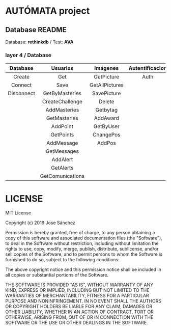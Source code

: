 # AUTÓMATA project
## Database README

Database: __rethinkdb__ / Test: __AVA__

### layer 4 / Database
| Database        | Usuarios         | Imágenes         | Autentificacion | Grid           |
|:---------------:|:----------------:|:----------------:|:---------------:|:--------------:|
| Create          | Get              | GetPicture       | Auth            | CreateGrid     |
| Connect         | Save             | GetAllPictures   |                 | GetGrid        |
| Disconnect      | GetByMasteries   | SavePicture      |                 | ActualizeGrid  |
|                 | CreateChallenge  | Delete           |                 |                |
|                 | AddMasteries     | Getbytag         |                 |                |
|                 | GetMasteries     | AddAward         |                 |                |
|                 | AddPoint         | GetByUser        |                 |                |
|                 | GetPoints        | ChangePos        |                 |                |
|                 | AddMessage       | AddPos           |                 |                |
|                 | GetMessages      |                  |                 |                |
|                 | AddAlert         |                  |                 |                |
|                 | GetAlerts        |                  |                 |                |
|                 | GetComunications |                  |                 |                |

# LICENSE
MIT License

Copyright (c) 2016 Jose Sánchez

Permission is hereby granted, free of charge, to any person obtaining a copy
of this software and associated documentation files (the "Software"), to deal
in the Software without restriction, including without limitation the rights
to use, copy, modify, merge, publish, distribute, sublicense, and/or sell
copies of the Software, and to permit persons to whom the Software is
furnished to do so, subject to the following conditions:

The above copyright notice and this permission notice shall be included in all
copies or substantial portions of the Software.

THE SOFTWARE IS PROVIDED "AS IS", WITHOUT WARRANTY OF ANY KIND, EXPRESS OR
IMPLIED, INCLUDING BUT NOT LIMITED TO THE WARRANTIES OF MERCHANTABILITY,
FITNESS FOR A PARTICULAR PURPOSE AND NONINFRINGEMENT. IN NO EVENT SHALL THE
AUTHORS OR COPYRIGHT HOLDERS BE LIABLE FOR ANY CLAIM, DAMAGES OR OTHER
LIABILITY, WHETHER IN AN ACTION OF CONTRACT, TORT OR OTHERWISE, ARISING FROM,
OUT OF OR IN CONNECTION WITH THE SOFTWARE OR THE USE OR OTHER DEALINGS IN THE
SOFTWARE.
